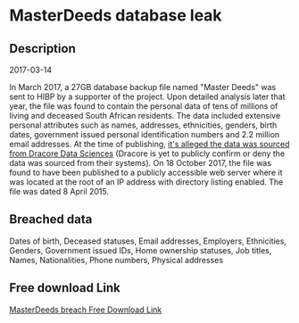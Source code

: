 # MasterDeeds database leak

## Description

2017-03-14

In March 2017, a 27GB database backup file named "Master Deeds" was sent to HIBP by a supporter of the project. Upon detailed analysis later that year, the file was found to contain the personal data of tens of millions of living and deceased South African residents. The data included extensive personal attributes such as names, addresses, ethnicities, genders, birth dates, government issued personal identification numbers and 2.2 million email addresses. At the time of publishing, <a href="https://www.iafrikan.com/2017/10/18/dracore-data-sciences/" target="_blank" rel="noopener">it's alleged the data was sourced from Dracore Data Sciences</a> (Dracore is yet to publicly confirm or deny the data was sourced from their systems). On 18 October 2017, the file was found to have been published to a publicly accessible web server where it was located at the root of an IP address with directory listing enabled. The file was dated 8 April 2015.

## Breached data

Dates of birth, Deceased statuses, Email addresses, Employers, Ethnicities, Genders, Government issued IDs, Home ownership statuses, Job titles, Names, Nationalities, Phone numbers, Physical addresses

## Free download Link

[MasterDeeds breach Free Download Link](https://link-to.net/1229997/293.53658744712743/dynamic/?r=aHR0cHM6Ly93d3cubWVkaWFmaXJlLmNvbS92aWV3L3dMdTZkNUx2a3lxdVppVS8vZmlsZQ==)
